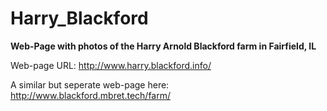 # Harry_Blackford
**Web-Page with photos of the Harry Arnold Blackford farm in Fairfield, IL**

Web-page URL: http://www.harry.blackford.info/

A similar but seperate web-page here: http://www.blackford.mbret.tech/farm/
